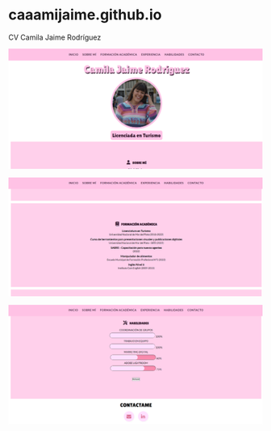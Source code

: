 # caaamijaime.github.io
CV Camila Jaime Rodríguez

![](https://github.com/caaamijaime/caaamijaime.github.io/blob/main/captura%20cv.png)

![](https://github.com/caaamijaime/caaamijaime.github.io/blob/main/captura%20cv%202.png)

![](https://github.com/caaamijaime/caaamijaime.github.io/blob/main/captura%20cv%203.png)
